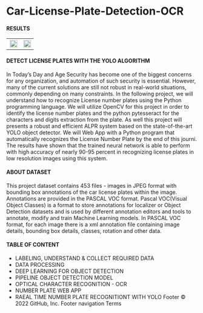 # Car-License-Plate-Detection-OCR


#### RESULTS
<table><tr>
<td> <img src= "https://github.com/Asikpalysik/Automatic-License-Plate-Detection/blob/main/Presentation/Test.gif?raw=true" width="100%" align="center"  hspace="5%" vspace="5%"/> </td>
<td> <img src= "https://user-images.githubusercontent.com/91852182/172154404-ccb2a6b5-deb4-4321-91ff-a8f13457b352.gif" width="100%" align="center"  hspace="5%" vspace="5%"/> </td>
</tr></table>

#### DETECT LICENSE PLATES WITH THE YOLO ALGORITHM

In Today’s Day and Age Security has become one of the biggest concerns for any organization, and automation of such security is essential. However, many of the current solutions are still not robust in real-world situations, commonly depending on many constraints. In the following project, we will understand how to recognize License number plates using the Python programming language. We will utilize OpenCV for this project in order to identify the license number plates and the python pytesseract for the characters and digits extraction from the plate. As well this project will presents a robust and efficient ALPR system based on the state-of-the-art YOLO object detector. We will Web App with a Python program that automatically recognizes the License Number Plate by the end of this journi. The results have shown that the trained neural network is able to perform with high accuracy of nearly 90-95 percent in recognizing license plates in low resolution images using this system.

#### ABOUT DATASET

This project dataset contains 453 files - images in JPEG format with bounding box annotations of the car license plates within the image. Annotations are provided in the PASCAL VOC format. Pascal VOC(Visual Object Classes) is a format to store annotations for localizer or Object Detection datasets and is used by different annotation editors and tools to annotate, modify and train Machine Learning models. In PASCAL VOC format, for each image there is a xml annotation file containing image details, bounding box details, classes, rotation and other data.

#### TABLE OF CONTENT

- LABELING, UNDERSTAND & COLLECT REQUIRED DATA
- DATA PROCESSING
- DEEP LEARNING FOR OBJECT DETECTION
- PIPELINE OBJECT DETECTION MODEL
- OPTICAL CHARACTER RECOGNITION - OCR
- NUMBER PLATE WEB APP
- RAEAL TIME NUMBER PLATE RECOGNITIONT WITH YOLO
Footer
© 2022 GitHub, Inc.
Footer navigation
Terms
